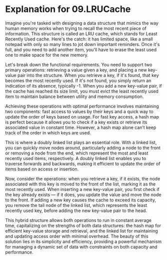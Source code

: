 # Explanation for 09.LRUCache

Imagine you're tasked with designing a data structure that mimics the way human memory works when trying to recall the most recent piece of information. This structure is called an LRU cache, which stands for Least Recently Used cache. Here's the catch: it has limited space, like a small notepad with only so many lines to jot down important reminders. Once it's full, and you need to add another item, you'll have to erase the least used one to make space for the new memory.

Let's break down the functional requirements. You need to support two primary operations: retrieving a value given a key, and placing a new key-value pair into the structure. When you retrieve a key, if it's found, that key becomes the most recently used. If it's not found, you simply return an indication of its absence, typically -1. When you add a new key-value pair, if the cache has reached its size limit, you must evict the least recently used item to maintain balance between utility and memory consumption.

Achieving these operations with optimal performance involves maintaining two components: fast access to values by their keys and a quick way to update the order of keys based on usage. For fast key access, a hash map is perfect because it allows you to check if a key exists or retrieve its associated value in constant time. However, a hash map alone can’t keep track of the order in which keys are used.

This is where a doubly linked list plays an essential role. With a linked list, you can quickly move nodes around, particularly adding a node to the front or removing a node from the end, which represent the most and least recently used items, respectively. A doubly linked list enables you to traverse forwards and backwards, making it efficient to update the order of items based on access or insertion.

Now, consider the operations: when you retrieve a key, if it exists, the node associated with this key is moved to the front of the list, marking it as the most recently used. When inserting a new key-value pair, you first check if the key already exists — if it does, you update the value and move the node to the front. If adding a new key causes the cache to exceed its capacity, you remove the tail node of the linked list, which represents the least recently used key, before adding the new key-value pair to the head.

This hybrid structure allows both operations to run in constant average time, capitalizing on the strengths of both data structures: the hash map for efficient key-value storage and retrieval, and the linked list for maintaining and updating access order with minimal overhead. The beauty of this solution lies in its simplicity and efficiency, providing a powerful mechanism for managing a dynamic set of data with constraints on both capacity and performance.